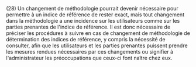 (28) Un changement de méthodologie pourrait devenir nécessaire pour permettre à un indice de référence de rester exact, mais tout changement dans la méthodologie a une incidence sur les utilisateurs comme sur les parties prenantes de l'indice de référence. Il est donc nécessaire de préciser les procédures à suivre en cas de changement de méthodologie de détermination des indices de référence, y compris la nécessité de consulter, afin que les utilisateurs et les parties prenantes puissent prendre les mesures rendues nécessaires par ces changements ou signifier à l'administrateur les préoccupations que ceux-ci font naître chez eux.